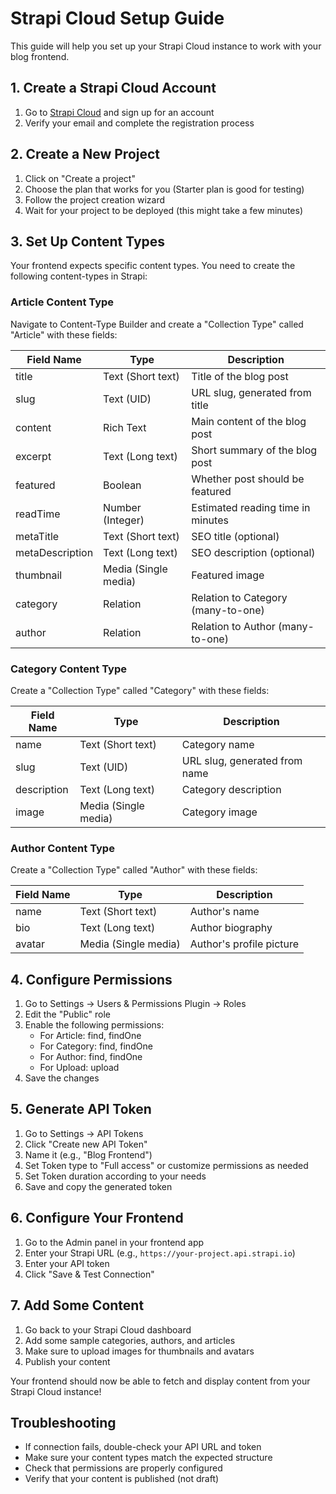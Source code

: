 # Strapi Cloud Setup Guide

This guide will help you set up your Strapi Cloud instance to work with your blog frontend.

## 1. Create a Strapi Cloud Account

1. Go to [Strapi Cloud](https://cloud.strapi.io) and sign up for an account
2. Verify your email and complete the registration process

## 2. Create a New Project

1. Click on "Create a project"
2. Choose the plan that works for you (Starter plan is good for testing)
3. Follow the project creation wizard
4. Wait for your project to be deployed (this might take a few minutes)

## 3. Set Up Content Types

Your frontend expects specific content types. You need to create the following content-types in Strapi:

### Article Content Type

Navigate to Content-Type Builder and create a "Collection Type" called "Article" with these fields:

| Field Name | Type | Description |
|------------|------|-------------|
| title | Text (Short text) | Title of the blog post |
| slug | Text (UID) | URL slug, generated from title |
| content | Rich Text | Main content of the blog post |
| excerpt | Text (Long text) | Short summary of the blog post |
| featured | Boolean | Whether post should be featured |
| readTime | Number (Integer) | Estimated reading time in minutes |
| metaTitle | Text (Short text) | SEO title (optional) |
| metaDescription | Text (Long text) | SEO description (optional) |
| thumbnail | Media (Single media) | Featured image |
| category | Relation | Relation to Category (many-to-one) |
| author | Relation | Relation to Author (many-to-one) |

### Category Content Type

Create a "Collection Type" called "Category" with these fields:

| Field Name | Type | Description |
|------------|------|-------------|
| name | Text (Short text) | Category name |
| slug | Text (UID) | URL slug, generated from name |
| description | Text (Long text) | Category description |
| image | Media (Single media) | Category image |

### Author Content Type

Create a "Collection Type" called "Author" with these fields:

| Field Name | Type | Description |
|------------|------|-------------|
| name | Text (Short text) | Author's name |
| bio | Text (Long text) | Author biography |
| avatar | Media (Single media) | Author's profile picture |

## 4. Configure Permissions

1. Go to Settings → Users & Permissions Plugin → Roles
2. Edit the "Public" role
3. Enable the following permissions:
   - For Article: find, findOne
   - For Category: find, findOne
   - For Author: find, findOne
   - For Upload: upload
4. Save the changes

## 5. Generate API Token

1. Go to Settings → API Tokens
2. Click "Create new API Token"
3. Name it (e.g., "Blog Frontend")
4. Set Token type to "Full access" or customize permissions as needed
5. Set Token duration according to your needs
6. Save and copy the generated token

## 6. Configure Your Frontend

1. Go to the Admin panel in your frontend app
2. Enter your Strapi URL (e.g., `https://your-project.api.strapi.io`)
3. Enter your API token
4. Click "Save & Test Connection"

## 7. Add Some Content

1. Go back to your Strapi Cloud dashboard
2. Add some sample categories, authors, and articles
3. Make sure to upload images for thumbnails and avatars
4. Publish your content

Your frontend should now be able to fetch and display content from your Strapi Cloud instance!

## Troubleshooting

- If connection fails, double-check your API URL and token
- Make sure your content types match the expected structure
- Check that permissions are properly configured
- Verify that your content is published (not draft) 